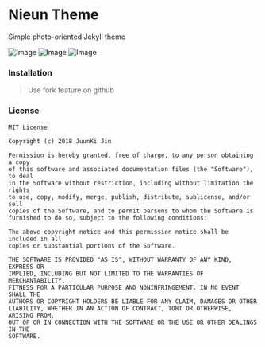 # Nieun Theme

Simple photo-oriented Jekyll theme

![Image](https://cdn.rawgit.com/W1m3R/nieun/7865525d/.github/main.png)
![Image](https://cdn.rawgit.com/W1m3R/nieun/7865525d/.github/post.png)
![Image](https://cdn.rawgit.com/W1m3R/nieun/7865525d/.github/about.png)

### Installation
> Use fork feature on github


### License

~~~
MIT License

Copyright (c) 2018 JuunKi Jin

Permission is hereby granted, free of charge, to any person obtaining a copy
of this software and associated documentation files (the "Software"), to deal
in the Software without restriction, including without limitation the rights
to use, copy, modify, merge, publish, distribute, sublicense, and/or sell
copies of the Software, and to permit persons to whom the Software is
furnished to do so, subject to the following conditions:

The above copyright notice and this permission notice shall be included in all
copies or substantial portions of the Software.

THE SOFTWARE IS PROVIDED "AS IS", WITHOUT WARRANTY OF ANY KIND, EXPRESS OR
IMPLIED, INCLUDING BUT NOT LIMITED TO THE WARRANTIES OF MERCHANTABILITY,
FITNESS FOR A PARTICULAR PURPOSE AND NONINFRINGEMENT. IN NO EVENT SHALL THE
AUTHORS OR COPYRIGHT HOLDERS BE LIABLE FOR ANY CLAIM, DAMAGES OR OTHER
LIABILITY, WHETHER IN AN ACTION OF CONTRACT, TORT OR OTHERWISE, ARISING FROM,
OUT OF OR IN CONNECTION WITH THE SOFTWARE OR THE USE OR OTHER DEALINGS IN THE
SOFTWARE.
~~~